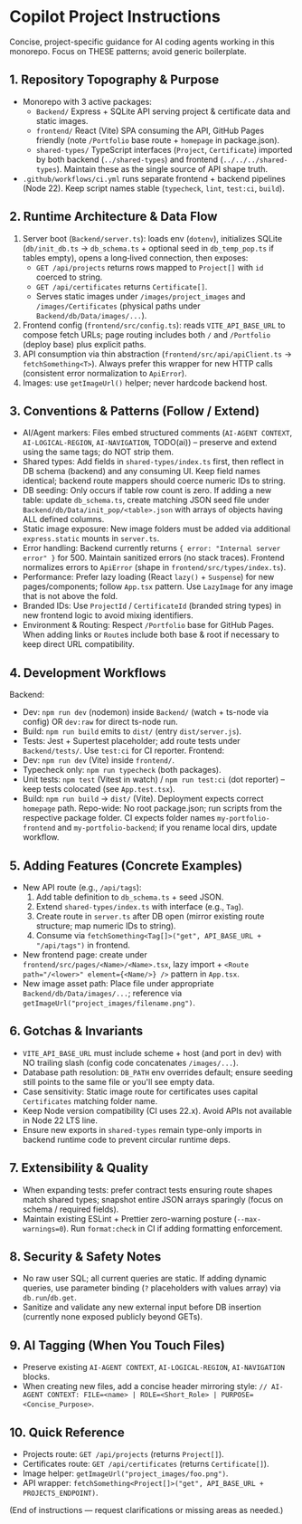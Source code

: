 # Copilot Project Instructions

Concise, project-specific guidance for AI coding agents working in this monorepo. Focus on THESE patterns; avoid generic boilerplate.

## 1. Repository Topography & Purpose
- Monorepo with 3 active packages:
  - `Backend/` Express + SQLite API serving project & certificate data and static images.
  - `frontend/` React (Vite) SPA consuming the API, GitHub Pages friendly (note `/Portfolio` base route + `homepage` in package.json).
  - `shared-types/` TypeScript interfaces (`Project`, `Certificate`) imported by both backend (`../shared-types`) and frontend (`../../../shared-types`). Maintain these as the single source of API shape truth.
- `.github/workflows/ci.yml` runs separate frontend + backend pipelines (Node 22). Keep script names stable (`typecheck`, `lint`, `test:ci`, `build`).

## 2. Runtime Architecture & Data Flow
1. Server boot (`Backend/server.ts`): loads env (`dotenv`), initializes SQLite (`db/init_db.ts` → `db_schema.ts` + optional seed in `db_temp_pop.ts` if tables empty), opens a long‑lived connection, then exposes:
   - `GET /api/projects` returns rows mapped to `Project[]` with `id` coerced to string.
   - `GET /api/certificates` returns `Certificate[]`.
   - Serves static images under `/images/project_images` and `/images/Certificates` (physical paths under `Backend/db/Data/images/...`).
2. Frontend config (`frontend/src/config.ts`): reads `VITE_API_BASE_URL` to compose fetch URLs; page routing includes both `/` and `/Portfolio` (deploy base) plus explicit paths.
3. API consumption via thin abstraction (`frontend/src/api/apiClient.ts` → `fetchSomething<T>`). Always prefer this wrapper for new HTTP calls (consistent error normalization to `ApiError`).
4. Images: use `getImageUrl()` helper; never hardcode backend host.

## 3. Conventions & Patterns (Follow / Extend)
- AI/Agent markers: Files embed structured comments (`AI-AGENT CONTEXT`, `AI-LOGICAL-REGION`, `AI-NAVIGATION`, TODO(ai)) – preserve and extend using the same tags; do NOT strip them.
- Shared types: Add fields in `shared-types/index.ts` first, then reflect in DB schema (backend) and any consuming UI. Keep field names identical; backend route mappers should coerce numeric IDs to string.
- DB seeding: Only occurs if table row count is zero. If adding a new table: update `db_schema.ts`, create matching JSON seed file under `Backend/db/Data/init_pop/<table>.json` with arrays of objects having ALL defined columns.
- Static image exposure: New image folders must be added via additional `express.static` mounts in `server.ts`.
- Error handling: Backend currently returns `{ error: "Internal server error" }` for 500. Maintain sanitized errors (no stack traces). Frontend normalizes errors to `ApiError` (shape in `frontend/src/types/index.ts`).
- Performance: Prefer lazy loading (React `lazy()` + `Suspense`) for new pages/components; follow `App.tsx` pattern. Use `LazyImage` for any image that is not above the fold.
- Branded IDs: Use `ProjectId` / `CertificateId` (branded string types) in new frontend logic to avoid mixing identifiers.
- Environment & Routing: Respect `/Portfolio` base for GitHub Pages. When adding links or `Route`s include both base & root if necessary to keep direct URL compatibility.

## 4. Development Workflows
Backend:
- Dev: `npm run dev` (nodemon) inside `Backend/` (watch + ts-node via config) OR `dev:raw` for direct ts-node run.
- Build: `npm run build` emits to `dist/` (entry `dist/server.js`).
- Tests: Jest + Supertest placeholder; add route tests under `Backend/tests/`. Use `test:ci` for CI reporter.
Frontend:
- Dev: `npm run dev` (Vite) inside `frontend/`.
- Typecheck only: `npm run typecheck` (both packages).
- Unit tests: `npm test` (Vitest in watch) / `npm run test:ci` (dot reporter) – keep tests colocated (see `App.test.tsx`).
- Build: `npm run build` → `dist/` (Vite). Deployment expects correct `homepage` path.
Repo-wide: No root package.json; run scripts from the respective package folder. CI expects folder names `my-portfolio-frontend` and `my-portfolio-backend`; if you rename local dirs, update workflow.

## 5. Adding Features (Concrete Examples)
- New API route (e.g., `/api/tags`):
  1. Add table definition to `db_schema.ts` + seed JSON.
  2. Extend `shared-types/index.ts` with interface (e.g., `Tag`).
  3. Create route in `server.ts` after DB open (mirror existing route structure; map numeric IDs to string).
  4. Consume via `fetchSomething<Tag[]>("get", API_BASE_URL + "/api/tags")` in frontend.
- New frontend page: create under `frontend/src/pages/<Name>/<Name>.tsx`, lazy import + `<Route path="/<lower>" element={<Name/>} />` pattern in `App.tsx`.
- New image asset path: Place file under appropriate `Backend/db/Data/images/...`; reference via `getImageUrl("project_images/filename.png")`.

## 6. Gotchas & Invariants
- `VITE_API_BASE_URL` must include scheme + host (and port in dev) with NO trailing slash (config code concatenates `/images/...`).
- Database path resolution: `DB_PATH` env overrides default; ensure seeding still points to the same file or you'll see empty data.
- Case sensitivity: Static image route for certificates uses capital `Certificates` matching folder name.
- Keep Node version compatibility (CI uses 22.x). Avoid APIs not available in Node 22 LTS line.
- Ensure new exports in `shared-types` remain type-only imports in backend runtime code to prevent circular runtime deps.

## 7. Extensibility & Quality
- When expanding tests: prefer contract tests ensuring route shapes match shared types; snapshot entire JSON arrays sparingly (focus on schema / required fields).
- Maintain existing ESLint + Prettier zero-warning posture (`--max-warnings=0`). Run `format:check` in CI if adding formatting enforcement.

## 8. Security & Safety Notes
- No raw user SQL; all current queries are static. If adding dynamic queries, use parameter binding (`?` placeholders with values array) via `db.run`/`db.get`.
- Sanitize and validate any new external input before DB insertion (currently none exposed publicly beyond GETs).

## 9. AI Tagging (When You Touch Files)
- Preserve existing `AI-AGENT CONTEXT`, `AI-LOGICAL-REGION`, `AI-NAVIGATION` blocks.
- When creating new files, add a concise header mirroring style:
  `// AI-AGENT CONTEXT: FILE=<name> | ROLE=<Short_Role> | PURPOSE=<Concise_Purpose>`.

## 10. Quick Reference
- Projects route: `GET /api/projects` (returns `Project[]`).
- Certificates route: `GET /api/certificates` (returns `Certificate[]`).
- Image helper: `getImageUrl("project_images/foo.png")`.
- API wrapper: `fetchSomething<Project[]>("get", API_BASE_URL + PROJECTS_ENDPOINT)`.

(End of instructions — request clarifications or missing areas as needed.)
